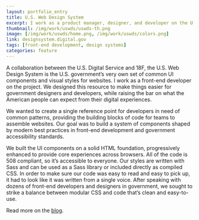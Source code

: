 ```yaml
---
layout: portfolio_entry
title: U.S. Web Design System
excerpt: I work as a product manager, designer, and developer on the U.S. Web Design System, a design system for the federal government which are available to the public to promote consistent, accessible federal websites.
thumbnail: /img/work/uswds/uswds-th.png
image: [/img/work/uswds/home.png, /img/work/uswds/colors.png]
link: designsystem.digital.gov
tags: [front-end development, design systems]
categories: feature
---
```


A collaboration between the U.S. Digital Service and 18F, the U.S. Web Design System is the U.S. government’s very own set of common UI components and visual styles for websites. I work as a front-end developer on the project. We designed this resource to make things easier for government designers and developers, while raising the bar on what the American people can expect from their digital experiences.

We wanted to create a single reference point for developers in need of common patterns, providing the building blocks of code for teams to assemble websites. Our goal was to build a system of components shaped by modern best practices in front-end development and government accessibility standards.

We built the UI components on a solid HTML foundation, progressively enhanced to provide core experiences across browsers. All of the code is 508 compliant, so it’s accessible to everyone. Our styles are written with Sass and can be used as a Sass library or included directly as compiled CSS. In order to make sure our code was easy to read and easy to pick up, it had to look like it was written from a single voice. After speaking with dozens of front-end developers and designers in government, we sought to strike a balance between modular CSS and code that’s clean and easy-to-use.

Read more on the [blog](https://18f.gsa.gov/2015/09/28/web-design-standards/).
